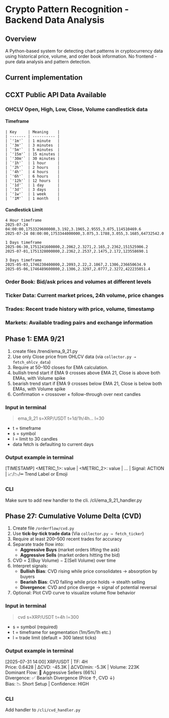 # Crypto Pattern Recognition - Backend Data Analysis

## Overview
A Python-based system for detecting chart patterns in cryptocurrency data using historical price, volume, and order book information. No frontend - pure data analysis and pattern detection.

## Current implementation 


## CCXT Public API Data Available
### OHCLV Open, High, Low, Close, Volume candlestick data
#### Timeframe
```
| Key     | Meaning    |
| ------- | ---------- |
| `'1m'`  | 1 minute   |
| `'3m'`  | 3 minutes  |
| `'5m'`  | 5 minutes  |
| `'15m'` | 15 minutes |
| `'30m'` | 30 minutes |
| `'1h'`  | 1 hour     |
| `'2h'`  | 2 hours    |
| `'4h'`  | 4 hours    |
| `'6h'`  | 6 hours    |
| `'12h'` | 12 hours   |
| `'1d'`  | 1 day      |
| `'3d'`  | 3 days     |
| `'1w'`  | 1 week     |
| `'1M'`  | 1 month    |

```
#### Candlestick Limit
```
4 Hour timeframe
2025-07-24 04:00:00,1753329600000,3.192,3.1965,2.9555,3.075,114510469.6
2025-07-24 08:00:00,1753344000000,3.075,3.1788,3.055,3.1685,64732542.0

1 Days timeframe
2025-06-30,1751241600000,2.2062,2.3271,2.165,2.2362,151525906.2
2025-07-01,1751328000000,2.2362,2.2537,2.1475,2.172,123558690.1

3 Days timeframe
2025-05-03,1746230400000,2.2093,2.22,2.1067,2.1306,236650634.9
2025-05-06,1746489600000,2.1306,2.3297,2.0777,2.3272,422235051.4
```

### Order Book: Bid/ask prices and volumes at different levels
### Ticker Data: Current market prices, 24h volume, price changes
### Trades: Recent trade history with price, volume, timestamp
### Markets: Available trading pairs and exchange information


## Phase 1: EMA 9/21
1. create files /trend/ema_9_21.py
2. Use only Close price from OHLCV data (via `collector.py → fetch_ohlcv_data`)
3. Require at 50–100 closes for EMA calculation.
4. bullish trend start if EMA 9 crosses above EMA 21, Close is above both EMAs, with Volume spike
5. bearish trend start if EMA 9 crosses below EMA 21, Close is below both EMAs, with Volume spike
6. Confirmation = crossover + follow-through over next candles
### Input in terminal
> ema_9_21 s=XRP/USDT t=1d/1h/4h... l=30
- t = timeframe
- s = symbol
- l = limit to 30 candles
- data fetch is defaulting to current days
### Output example in terminal
[TIMESTAMP] <METRIC_1>: value | <METRIC_2>: value | ... | Signal: ACTION | 📈/📉/➖ Trend Label or Emoji
### CLI
Make sure to add new handler to the cli. /cli/ema_9_21_handler.py


## Phase 27: Cumulative Volume Delta (CVD)
1. Create file `/orderflow/cvd.py`
2. Use **tick-by-tick trade data** (Via `collector.py → fetch_ticker`)
3. Require at least 200–500 recent trades for accuracy
4. Separate trade flow into:
   - **Aggressive Buys** (market orders lifting the ask)
   - **Aggressive Sells** (market orders hitting the bid)
5. CVD = Σ(Buy Volume) − Σ(Sell Volume) over time
6. Interpret signals:
   - **Bullish Bias**: CVD rising while price consolidates → absorption by buyers
   - **Bearish Bias**: CVD falling while price holds → stealth selling
   - **Divergence**: CVD and price diverge → signal of potential reversal
7. Optional: Plot CVD curve to visualize volume flow behavior
### Input in terminal
> cvd s=XRP/USDT t=4h l=300
- s = symbol (required)
- t = timeframe for segmentation (1m/5m/1h etc.)
- l = trade limit (default = 300 latest ticks)
### Output example in terminal
[2025-07-31 14:00] XRP/USDT | TF: 4H  
Price: 0.6428 | ΔCVD: -45.3K | ΔCVD/min: -5.3K | Volume: 223K  
Dominant Flow: 🔻 Aggressive Sellers (66%)  
Divergence: ✅ Bearish Divergence (Price ↑, CVD ↓)  
Bias: 📉 Short Setup | Confidence: HIGH  
### CLI
Add handler to `/cli/cvd_handler.py`